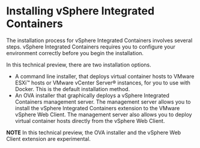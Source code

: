 # Installing vSphere Integrated Containers

The installation process for vSphere Integrated Containers involves several steps. vSphere Integrated Containers requires you to configure your environment correctly before you begin the installation.

In this technical preview, there are two installation options.

* A command line installer, that deploys virtual container hosts to VMware ESXi&trade; hosts or VMware vCenter Server&reg; instances, for you to use with Docker. This is the default installation method.
* An OVA installer that graphically deploys a vSphere Integrated Containers management server. The management server allows you to install the vSphere Integrated Containers extension to the VMware vSphere Web Client. The management server also allows you to deploy virtual container hosts directly from the vSphere Web Client. 

**NOTE** In this technical preview, the OVA installer and the vSphere Web Client extension are experimental.
